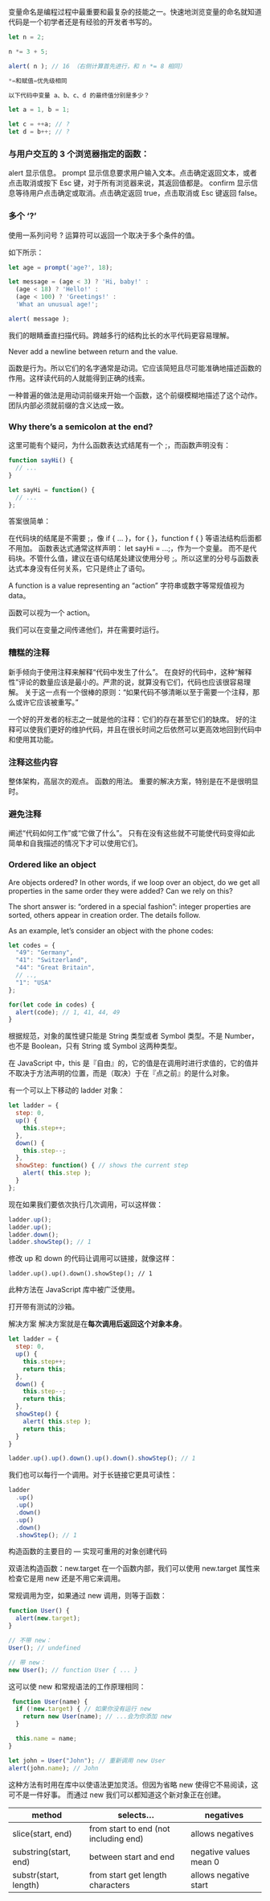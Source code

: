 变量命名是编程过程中最重要和最复杂的技能之一。快速地浏览变量的命名就知道代码是一个初学者还是有经验的开发者书写的。

```js
let n = 2;

n *= 3 + 5;

alert( n ); // 16 （右侧计算首先进行，和 n *= 8 相同）

*=和赋值=优先级相同

```

```js
以下代码中变量 a、b、c、d 的最终值分别是多少？

let a = 1, b = 1;

let c = ++a; // ?
let d = b++; // ?

```

### 与用户交互的 3 个浏览器指定的函数：

alert
显示信息。
prompt
显示信息要求用户输入文本。点击确定返回文本，或者点击取消或按下 Esc 键，对于所有浏览器来说，其返回值都是。
confirm
显示信息等待用户点击确定或取消。点击确定返回 true，点击取消或 Esc 键返回 false。


### 多个 ‘?’
使用一系列问号 ? 运算符可以返回一个取决于多个条件的值。

如下所示：

```js
let age = prompt('age?', 18);

let message = (age < 3) ? 'Hi, baby!' :
  (age < 18) ? 'Hello!' :
  (age < 100) ? 'Greetings!' :
  'What an unusual age!';

alert( message );

```


我们的眼睛垂直扫描代码。跨越多行的结构比长的水平代码更容易理解。


Never add a newline between return and the value.


函数是行为。所以它们的名字通常是动词。它应该简短且尽可能准确地描述函数的作用。这样读代码的人就能得到正确的线索。

一种普遍的做法是用动词前缀来开始一个函数，这个前缀模糊地描述了这个动作。团队内部必须就前缀的含义达成一致。


### Why there’s a semicolon at the end?
这里可能有个疑问，为什么函数表达式结尾有一个 ;，而函数声明没有：
```js
function sayHi() {
  // ...
}

let sayHi = function() {
  // ...
};
```
答案很简单：

在代码块的结尾是不需要 ;，像 if { ... }，for { }，function f { } 等语法结构后面都不用加。
函数表达式通常这样声明： let sayHi = ...;，作为一个变量。 而不是代码块。不管什么值，建议在语句结尾处建议使用分号 ;。所以这里的分号与函数表达式本身没有任何关系，它只是终止了语句。


A function is a value representing an “action”
字符串或数字等常规值视为 data。

函数可以视为一个 action。

我们可以在变量之间传递他们，并在需要时运行。


### 糟糕的注释
新手倾向于使用注释来解释“代码中发生了什么”。
在良好的代码中，这种“解释性”评论的数量应该是最小的。严肃的说，就算没有它们，代码也应该很容易理解。
关于这一点有一个很棒的原则：“如果代码不够清晰以至于需要一个注释，那么或许它应该被重写。”


一个好的开发者的标志之一就是他的注释：它们的存在甚至它们的缺席。
好的注释可以使我们更好的维护代码，并且在很长时间之后依然可以更高效地回到代码中和使用其功能。

### 注释这些内容

整体架构，高层次的观点。
函数的用法。
重要的解决方案，特别是在不是很明显时。

### 避免注释

阐述“代码如何工作”或“它做了什么”。
只有在没有这些就不可能使代码变得如此简单和自我描述的情况下才可以使用它们。


### Ordered like an object
Are objects ordered? In other words, if we loop over an object, do we get all properties in the same order they were added? Can we rely on this?

The short answer is: “ordered in a special fashion”: integer properties are sorted, others appear in creation order. The details follow.

As an example, let’s consider an object with the phone codes:
```js
let codes = {
  "49": "Germany",
  "41": "Switzerland",
  "44": "Great Britain",
  // ..,
  "1": "USA"
};

for(let code in codes) {
  alert(code); // 1, 41, 44, 49
}
```


根据规范，对象的属性键只能是 String 类型或者 Symbol 类型。不是 Number，也不是 Boolean，只有 String 或 Symbol 这两种类型。


在 JavaScript 中，this 是『自由』的，它的值是在调用时进行求值的，它的值并不取决于方法声明的位置，而是（取决）于在『点之前』的是什么对象。



有一个可以上下移动的 ladder 对象：
```js
let ladder = {
  step: 0,
  up() {
    this.step++;
  },
  down() {
    this.step--;
  },
  showStep: function() { // shows the current step
    alert( this.step );
  }
};
```
现在如果我们要依次执行几次调用，可以这样做：
```js
ladder.up();
ladder.up();
ladder.down();
ladder.showStep(); // 1
```
修改 up 和 down 的代码让调用可以链接，就像这样：

```ladder.up().up().down().showStep(); // 1```

此种方法在 JavaScript 库中被广泛使用。

打开带有测试的沙箱。

解决方案
解决方案就是在**每次调用后返回这个对象本身**。

```js
let ladder = {
  step: 0,
  up() {
    this.step++;
    return this;
  },
  down() {
    this.step--;
    return this;
  },
  showStep() {
    alert( this.step );
    return this;
  }
}

ladder.up().up().down().up().down().showStep(); // 1
```

我们也可以每行一个调用。对于长链接它更具可读性：

```js
ladder
  .up()
  .up()
  .down()
  .up()
  .down()
  .showStep(); // 1
```

构造函数的主要目的 — 实现可重用的对象创建代码

双语法构造函数：new.target
在一个函数内部，我们可以使用 new.target 属性来检查它是用 new 还是不用它来调用。

常规调用为空，如果通过 new 调用，则等于函数：
```js
function User() {
  alert(new.target);
}

// 不带 new：
User(); // undefined

// 带 new：
new User(); // function User { ... }
```

这可以使 new 和常规语法的工作原理相同：

```js
 function User(name) {
  if (!new.target) { // 如果你没有运行 new
    return new User(name); // ...会为你添加 new
  }

  this.name = name;
}

let john = User("John"); // 重新调用 new User
alert(john.name); // John
```
这种方法有时用在库中以使语法更加灵活。但因为省略 new 使得它不易阅读，这可不是一件好事。 而通过 new 我们可以都知道这个新对象正在创建。


|method	|selects…|	negatives
|-|-|-|
|slice(start, end)|	from start to end (not including end)	|allows negatives
|substring(start, end)	|between start and end	|negative values mean 0
|substr(start, length)	|from start get length characters	|allows negative start